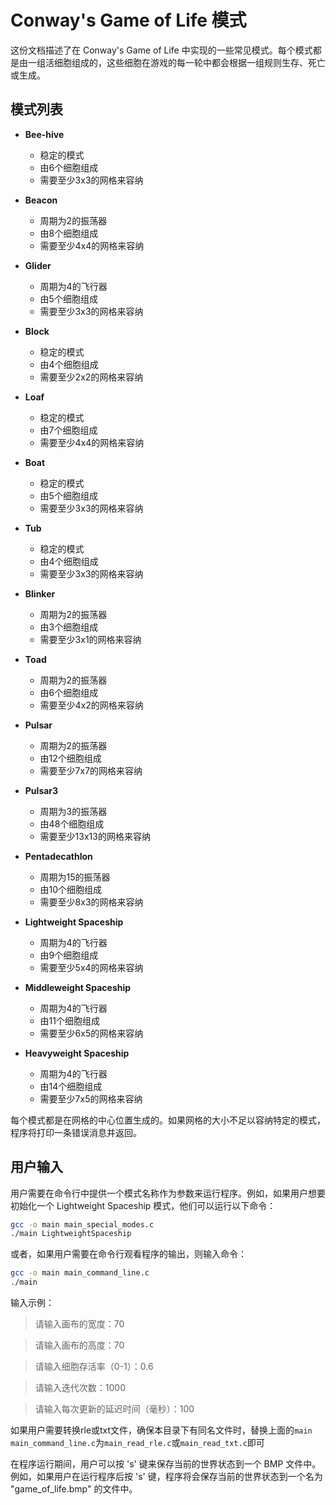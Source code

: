 # Conway's Game of Life 模式

这份文档描述了在 Conway's Game of Life 中实现的一些常见模式。每个模式都是由一组活细胞组成的，这些细胞在游戏的每一轮中都会根据一组规则生存、死亡或生成。

## 模式列表

- **Bee-hive**
  - 稳定的模式
  - 由6个细胞组成
  - 需要至少3x3的网格来容纳

- **Beacon**
  - 周期为2的振荡器
  - 由8个细胞组成
  - 需要至少4x4的网格来容纳

- **Glider**
  - 周期为4的飞行器
  - 由5个细胞组成
  - 需要至少3x3的网格来容纳

- **Block**
  - 稳定的模式
  - 由4个细胞组成
  - 需要至少2x2的网格来容纳

- **Loaf**
  - 稳定的模式
  - 由7个细胞组成
  - 需要至少4x4的网格来容纳

- **Boat**
  - 稳定的模式
  - 由5个细胞组成
  - 需要至少3x3的网格来容纳

- **Tub**
  - 稳定的模式
  - 由4个细胞组成
  - 需要至少3x3的网格来容纳

- **Blinker**
  - 周期为2的振荡器
  - 由3个细胞组成
  - 需要至少3x1的网格来容纳

- **Toad**
  - 周期为2的振荡器
  - 由6个细胞组成
  - 需要至少4x2的网格来容纳

- **Pulsar**
  - 周期为2的振荡器
  - 由12个细胞组成
  - 需要至少7x7的网格来容纳

- **Pulsar3**
  - 周期为3的振荡器
  - 由48个细胞组成
  - 需要至少13x13的网格来容纳

- **Pentadecathlon**
  - 周期为15的振荡器
  - 由10个细胞组成
  - 需要至少8x3的网格来容纳

- **Lightweight Spaceship**
  - 周期为4的飞行器
  - 由9个细胞组成
  - 需要至少5x4的网格来容纳

- **Middleweight Spaceship**
  - 周期为4的飞行器
  - 由11个细胞组成
  - 需要至少6x5的网格来容纳

- **Heavyweight Spaceship**
  - 周期为4的飞行器
  - 由14个细胞组成
  - 需要至少7x5的网格来容纳

每个模式都是在网格的中心位置生成的。如果网格的大小不足以容纳特定的模式，程序将打印一条错误消息并返回。

## 用户输入

用户需要在命令行中提供一个模式名称作为参数来运行程序。例如，如果用户想要初始化一个 Lightweight Spaceship 模式，他们可以运行以下命令：

```bash
gcc -o main main_special_modes.c
./main LightweightSpaceship
```

或者，如果用户需要在命令行观看程序的输出，则输入命令：

```bash
gcc -o main main_command_line.c 
./main
```

输入示例：

 > 请输入画布的宽度：70

 > 请输入画布的高度：70

 > 请输入细胞存活率（0-1）：0.6

 > 请输入迭代次数：1000

 > 请输入每次更新的延迟时间（毫秒）：100

如果用户需要转换rle或txt文件，确保本目录下有同名文件时，替换上面的`main main_command_line.c`为`main_read_rle.c`或`main_read_txt.c`即可

在程序运行期间，用户可以按 's' 键来保存当前的世界状态到一个 BMP 文件中。例如，如果用户在运行程序后按 's' 键，程序将会保存当前的世界状态到一个名为 "game_of_life.bmp" 的文件中。
